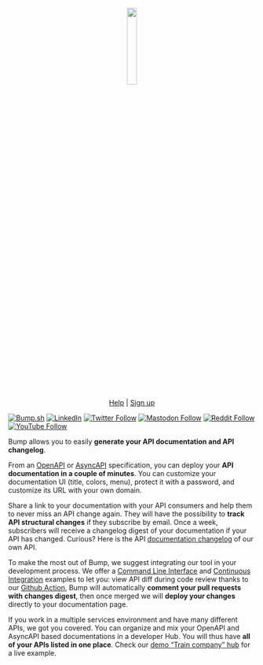 <p align="center">
  <img width="20%" src="https://bump.sh/icon-default-large.png" />
</p>

<p align="center">
  <a href="https://help.bump.sh/">Help</a> |
  <a href="https://bump.sh/users/sign_up">Sign up</a>
</p>

[![Bump.sh](https://img.shields.io/badge/Bump.sh-https://bump.sh-025fd7.svg)](https://bump.sh)
[![LinkedIn](https://img.shields.io/badge/LinkedIn-@bump_sh-blue)](https://www.linkedin.com/company/bump-sh)
[![Twitter Follow](https://img.shields.io/badge/Twitter-@bump_hq-blue.svg)](https://twitter.com/bump_hq)
[![Mastodon Follow](https://img.shields.io/badge/Mastodon-@bump_hq-blue.svg)](https://fosstodon.org/@Bump_hq)
[![Reddit Follow](https://img.shields.io/badge/Reddit-@bump_hq-blue.svg)](https://www.reddit.com/r/Bump_sh)
[![YouTube Follow](https://img.shields.io/badge/Youtube-@bump_hq-blue.svg)](https://www.youtube.com/channel/UCefmjw--xYUL8I9feD4ZPpg)

Bump allows you to easily **generate your API documentation and API changelog**.

From an [OpenAPI](https://spec.openapis.org/oas/latest.html) or [AsyncAPI](https://www.asyncapi.com/) specification, you can deploy your **API documentation in a couple of minutes**. You can customize your documentation UI (title, colors, menu), protect it with a password, and customize its URL with your own domain.

Share a link to your documentation with your API consumers and help them to never miss an API change again. They will have the possibility to **track API structural changes** if they subscribe by email. Once a week, subscribers will receive a changelog digest of your documentation if your API has changed. Curious? Here is the API [documentation changelog](https://developers.bump.sh/changes) of our own API.

To make the most out of Bump, we suggest integrating our tool in your development process. We offer a [Command Line Interface](https://github.com/bump-sh/cli/blob/master/package.json) and [Continuous Integration](https://help.bump.sh/continuous-integration) examples to let you: view API diff during code review thanks to our [Github Action](https://github.com/bump-sh/github-action), Bump will automatically **comment your pull requests with changes digest**, then once merged we will **deploy your changes** directly to your documentation page.

If you work in a multiple services environment and have many different APIs, we got you covered. You can organize and mix your OpenAPI and AsyncAPI based documentations in a developer Hub. You will thus have **all of your APIs listed in one place**. Check our [demo “Train company” hub](https://demo.bump.sh/) for a live example.
